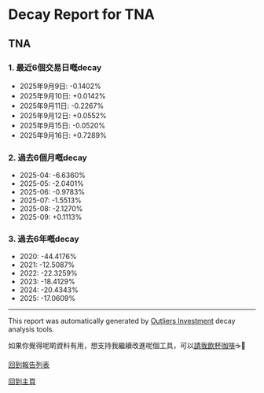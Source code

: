 # Decay Report for TNA

## TNA

### 1. 最近6個交易日嘅decay

- 2025年9月9日: -0.1402%
- 2025年9月10日: +0.0142%
- 2025年9月11日: -0.2267%
- 2025年9月12日: +0.0552%
- 2025年9月15日: -0.0520%
- 2025年9月16日: +0.7289%

### 2. 過去6個月嘅decay

- 2025-04: -6.6360%
- 2025-05: -2.0401%
- 2025-06: -0.9783%
- 2025-07: -1.5513%
- 2025-08: -2.1270%
- 2025-09: +0.1113%

### 3. 過去6年嘅decay

- 2020: -44.4176%
- 2021: -12.5087%
- 2022: -22.3259%
- 2023: -18.4129%
- 2024: -20.4343%
- 2025: -17.0609%

------------------------------
This report was automatically generated by [Outliers Investment](https://outliersecon.github.io/Outliers-Investment/) decay analysis tools.

如果你覺得呢啲資料有用，想支持我繼續改進呢個工具，可以[請我飲杯咖啡](https://buymeacoffee.com/outliersecon)☕🙏

[回到報告列表](https://outliersecon.github.io/Outliers-Investment/reports/reports_public)

[回到主頁](https://outliersecon.github.io/Outliers-Investment/)